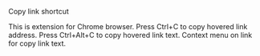 Copy link shortcut

This is extension for Chrome browser.
Press Ctrl+C to copy hovered link address. Press Ctrl+Alt+C to copy hovered link text.
Context menu on link for copy link text.
